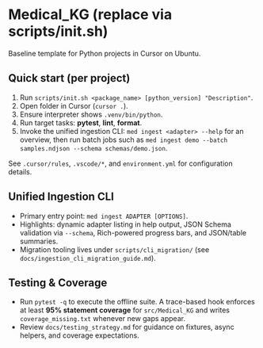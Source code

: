 # Medical_KG (replace via scripts/init.sh)

Baseline template for Python projects in Cursor on Ubuntu.

## Quick start (per project)
1. Run `scripts/init.sh <package_name> [python_version] "Description"`.
2. Open folder in Cursor (`cursor .`).
3. Ensure interpreter shows `.venv/bin/python`.
4. Run target tasks: **pytest**, **lint**, **format**.
5. Invoke the unified ingestion CLI: `med ingest <adapter> --help` for an overview, then run batch jobs such as `med ingest demo --batch samples.ndjson --schema schemas/demo.json`.

See `.cursor/rules`, `.vscode/*`, and `environment.yml` for configuration details.

## Unified Ingestion CLI

- Primary entry point: `med ingest ADAPTER [OPTIONS]`.
- Highlights: dynamic adapter listing in help output, JSON Schema validation via `--schema`, Rich-powered progress bars, and JSON/table summaries.
- Migration tooling lives under `scripts/cli_migration/` (see `docs/ingestion_cli_migration_guide.md`).

## Testing & Coverage

- Run `pytest -q` to execute the offline suite. A trace-based hook enforces at
  least **95% statement coverage** for `src/Medical_KG` and writes
  `coverage_missing.txt` whenever new gaps appear.
- Review `docs/testing_strategy.md` for guidance on fixtures, async helpers, and
  coverage expectations.
